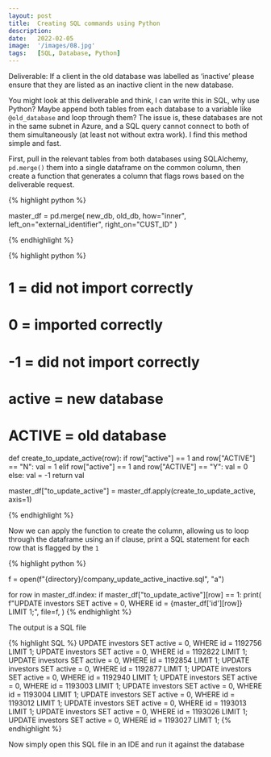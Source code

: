```yaml
---
layout: post
title:  Creating SQL commands using Python
description:
date:   2022-02-05
image:  '/images/08.jpg'
tags:   [SQL, Database, Python]
---
```


Deliverable:  If a client in the old database was labelled as ‘inactive’ please ensure that they are listed as an inactive client in the new database.

You might look at this deliverable and think, I can write this in SQL, why use Python? Maybe append both tables from each database to a variable like `@old_database` and loop through them? The issue is, these databases are not in the same subnet in Azure, and a SQL query cannot connect to both of them simultaneously (at least not without extra work). I find this method simple and fast.

First, pull in the relevant tables from both databases using SQLAlchemy, `pd.merge()` them into a single dataframe on the common column, then create a function that generates a column that flags rows based on the deliverable request.

{% highlight python %}

master_df = pd.merge(
new_db,
old_db,
how="inner",
left_on="external_identifier",
right_on="CUST_ID"
)

{% endhighlight %}

{% highlight python %}

# 1 = did not import correctly
# 0 = imported correctly
# -1 = did not import correctly


# active = new database
# ACTIVE = old database


def create_to_update_active(row):
    if row["active"] == 1 and row["ACTIVE"] == "N":
        val = 1
    elif row["active"] == 1 and row["ACTIVE"] == "Y":
        val = 0
    else:
        val = -1
    return val


master_df["to_update_active"] = master_df.apply(create_to_update_active, axis=1)

{% endhighlight %}

Now we can apply the function to create the column, allowing us to loop through the dataframe using an if clause, print a SQL statement for each row that is flagged by the `1`

{% highlight python %}

f = open(f"{directory}/company_update_active_inactive.sql", "a")

for row in master_df.index:
    if master_df["to_update_active"][row] == 1:
    print(
        f"UPDATE investors SET active = 0, WHERE id = {master_df['id'][row]} LIMIT 1;",
        file=f,
    )
{% endhighlight %}

The output is a SQL file

{% highlight SQL %}
UPDATE investors SET active = 0, WHERE id = 1192756 LIMIT 1;
UPDATE investors SET active = 0, WHERE id = 1192822 LIMIT 1;
UPDATE investors SET active = 0, WHERE id = 1192854 LIMIT 1;
UPDATE investors SET active = 0, WHERE id = 1192877 LIMIT 1;
UPDATE investors SET active = 0, WHERE id = 1192940 LIMIT 1;
UPDATE investors SET active = 0, WHERE id = 1193003 LIMIT 1;
UPDATE investors SET active = 0, WHERE id = 1193004 LIMIT 1;
UPDATE investors SET active = 0, WHERE id = 1193012 LIMIT 1;
UPDATE investors SET active = 0, WHERE id = 1193013 LIMIT 1;
UPDATE investors SET active = 0, WHERE id = 1193026 LIMIT 1;
UPDATE investors SET active = 0, WHERE id = 1193027 LIMIT 1;
{% endhighlight %}

Now simply open this SQL file in an IDE and run it against the database